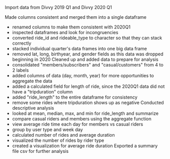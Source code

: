 Import data from Divvy 2019 Q1 and Divvy 2020 Q1

Made columns consistent and merged them into a single dataframe
  - renamed columns to make them consistent with 2020Q1
  - inspected dataframes and look for incongruencies
  - converted ride_id and rideable_type to character so that they can stack correctly
  - stacked individual quarter's data frames into one big data frame
  - removed lat, long, birthyear, and gender fields as this data was dropped beginning in 2020
Cleaned up and added data to prepare for analysis
  - consolidated "members/subscribers" and "casual/customers" from 4 to 2 labels
  - added columns of data (day, month, year) for more opportunities to aggregate the data
  - added a calculated field for length of ride, since the 2020Q1 data did not have a "tripduration" column
  - added "ride_length" to the entire dataframe for consistency
  - remove some rides where tripduration shows up as negative
Conducted descriptive analysis
  - looked at mean, median, max, and min for ride_length and summarize
  - compare casual riders and members using the aggregate function
  - view average ride time each day for members vs casual riders
  - group by user type and week day
  - calculated number of rides and average duration
  - visualized the number of rides by rider type
  - created a visualization for average ride duration
Exported a summary file csv for further analysis
